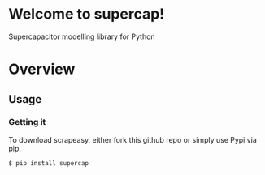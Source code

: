 # Welcome to supercap!

Supercapacitor modelling library for Python

# Overview
<moreinfo coming soon>


## Usage

<usage>

###  Getting it

To download scrapeasy, either fork this github repo or simply use Pypi via pip.
```sh
$ pip install supercap
```
